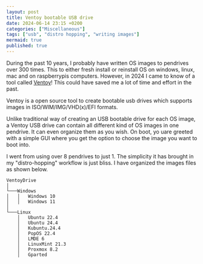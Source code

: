 ```yaml
---
layout: post
title: Ventoy bootable USB drive
date: 2024-06-14 23:15 +0200
categories: ["Miscellaneous"]
tags: ["usb", "distro hopping", "writing images"]
mermaid: true
published: true
---
```


During the past 10 years, I probably have written OS images to pendrives over 300 times. This to either fresh install or reinstall OS on windows, linux, mac and on raspberrypis computers. However, in 2024 I came to know of a tool called [Ventoy](https://www.ventoy.net/en/index.html)! This could have saved me a lot of time and effort in the past. 

Ventoy is a open source tool to create bootable usb drives which supports images in ISO/WIM/IMG/VHD(x)/EFI formats. 

Unlike traditional way of creating an USB bootable drive for each OS image, a Ventoy USB drive can contain all different kind of OS images in one pendrive. It can even organize them as you wish. On boot, yo uare greeted with a simple GUI where you get the option to choose the image you want to boot into.

I went from using over 8 pendrives to just 1. The simplicity it has brought in my "distro-hopping" workflow is just bliss. I have organized the images files as shown below.


```
VentoyDrive  
│
└───Windows
│   │   Windows 10
│   │   Windows 11
│   
└───Linux
    │   Ubuntu 22.4
    │   Ubuntu 24.4
    │   Kubuntu.24.4
    │   PopOS 22.4
    │   LMDE 6
    │   LinuxMint 21.3
    │   Proxmox 8.2
    │   Gparted

```
